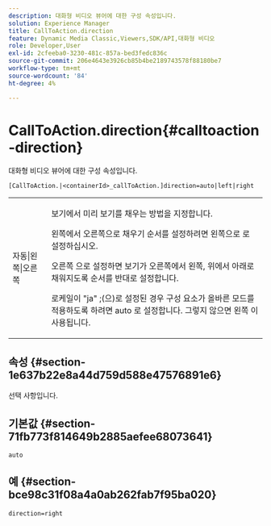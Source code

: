 ```yaml
---
description: 대화형 비디오 뷰어에 대한 구성 속성입니다.
solution: Experience Manager
title: CallToAction.direction
feature: Dynamic Media Classic,Viewers,SDK/API,대화형 비디오
role: Developer,User
exl-id: 2cfeeba0-3230-481c-857a-bed3fedc836c
source-git-commit: 206e4643e3926cb85b4be2189743578f88180be7
workflow-type: tm+mt
source-wordcount: '84'
ht-degree: 4%

---
```


# CallToAction.direction{#calltoaction-direction}

대화형 비디오 뷰어에 대한 구성 속성입니다.

`[CallToAction.|<containerId>_callToAction.]direction=auto|left|right`

<table id="table_441553CD34C94A58A9D7CBF772DEDDB6"> 
 <tbody> 
  <tr> 
   <td colname="col1"> <p> <span class="codeph"> 자동|왼쪽|오른쪽  </span> </p> </td> 
   <td colname="col2"> <p> 보기에서 미리 보기를 채우는 방법을 지정합니다. </p> <p>왼쪽에서 오른쪽으로 채우기 순서를 설정하려면 <span class="codeph"> 왼쪽으로 </span> 로 설정하십시오. </p> <p><span class="codeph"> 오른쪽 </span>으로 설정하면 보기가 오른쪽에서 왼쪽, 위에서 아래로 채워지도록 순서를 반대로 설정합니다. </p> <p>로케일이 <span class="codeph"> "ja" </span>;(으)로 설정된 경우 구성 요소가 올바른 모드를 적용하도록 하려면 <span class="codeph"> auto </span> 로 설정합니다. 그렇지 않으면 <span class="codeph"> 왼쪽 </span>이 사용됩니다. </p> </td> 
  </tr> 
 </tbody> 
</table>

## 속성 {#section-1e637b22e8a44d759d588e47576891e6}

선택 사항입니다.

## 기본값 {#section-71fb773f814649b2885aefee68073641}

`auto`

## 예 {#section-bce98c31f08a4a0ab262fab7f95ba020}

```
direction=right
```
